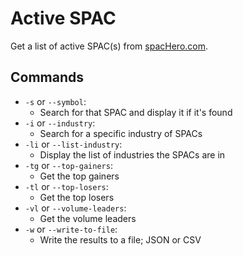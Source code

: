 # Active SPAC
Get a list of active SPAC(s) from [spacHero.com](https://www.spachero.com/).

## Commands
* `-s` or `--symbol`:
  * Search for that SPAC and display it if it's found
* `-i` or `--industry`:
  * Search for a specific industry of SPACs
* `-li` or `--list-industry`:
  * Display the list of industries the SPACs are in
* `-tg` or `--top-gainers`:
  * Get the top gainers
* `-tl` or `--top-losers`:
  * Get the top losers
* `-vl` or `--volume-leaders`:
  * Get the volume leaders
* `-w` or `--write-to-file`:
  * Write the results to a file; JSON or CSV
